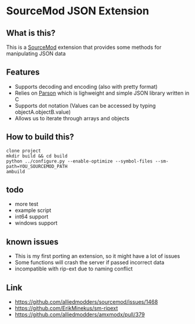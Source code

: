 # SourceMod JSON Extension

## What is this?
This is a [SourceMod](http://www.sourcemod.net/) extension that provides some methods for manipulating JSON data

## Features
* Supports decoding and encoding (also with pretty format)
* Relies on [Parson](https://github.com/kgabis/parson) which is lighweight and simple JSON library written in C
* Supports dot notation (Values can be accessed by typing objectA.objectB.value)
* Allows us to iterate through arrays and objects

## How to build this?
```
clone project
mkdir build && cd build
python ../configure.py --enable-optimize --symbol-files --sm-path=YOU_SOURCEMOD_PATH
ambuild
```

## todo
* more test
* example script
* int64 support
* windows support

## known issues
* This is my first porting an extension, so it might have a lot of issues
* Some functions will crash the server if passed incorrect data
* incompatible with rip-ext due to naming conflict

## Link
* https://github.com/alliedmodders/sourcemod/issues/1468
* https://github.com/ErikMinekus/sm-ripext
* https://github.com/alliedmodders/amxmodx/pull/379
